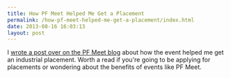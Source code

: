 ```yaml
---
title: How PF Meet Helped Me Get a Placement
permalink: /how-pf-meet-helped-me-get-a-placement/index.html
date: 2013-08-16 16:03:13
layout: post
---
```


I [wrote a post over on the PF Meet blog](http://www.pfmeet.co.uk/how-pf-meet-helped-me-get-a-placement) about how the event helped me get an industrial placement. Worth a read if you're going to be applying for placements or wondering about the benefits of events like PF Meet.